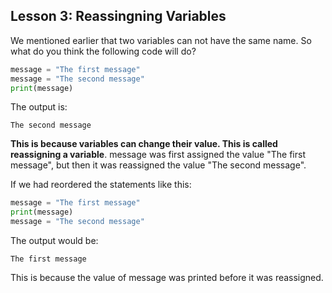 ## Lesson 3: Reassingning Variables

We mentioned earlier that two variables can not have the same name. So what do you think the following code will do?

```python
message = "The first message"
message = "The second message"
print(message)
```

The output is:
```
The second message
```

**This is because variables can change their value. This is called reassigning a variable**. message was first assigned the value "The first message", but then it was reassigned the value "The second message".

If we had reordered the statements like this:

```python
message = "The first message"
print(message)
message = "The second message"
```

The output would be:

```
The first message
```

This is because the value of message was printed before it was reassigned.
